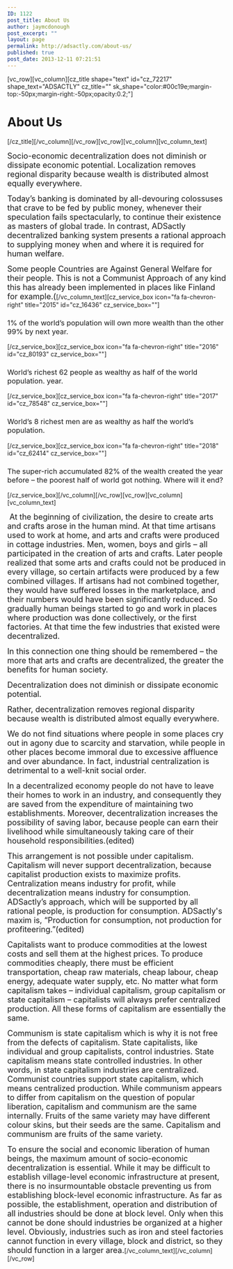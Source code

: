 ```yaml
---
ID: 1122
post_title: About Us
author: jaymcdonough
post_excerpt: ""
layout: page
permalink: http://adsactly.com/about-us/
published: true
post_date: 2013-12-11 07:21:51
---
```

[vc_row][vc_column][cz_title shape="text" id="cz_72217" shape_text="ADSACTLY" cz_title="" sk_shape="color:#00c19e;margin-top:-50px;margin-right:-50px;opacity:0.2;"]
<h1>About Us</h1>
[/cz_title][/vc_column][/vc_row][vc_row][vc_column][vc_column_text]&nbsp;

<span style="font-weight: 400; font-size: 18px;">Socio-economic decentralization does not diminish or dissipate economic potential. Localization removes regional disparity because wealth is distributed almost equally everywhere.</span>

<span style="font-weight: 400; font-size: 18px;">Today’s banking is dominated by all-devouring colossuses that crave to be fed by public money, whenever their speculation fails spectacularly, to continue their existence as masters of global trade. In contrast, ADSactly decentralized banking system presents a rational approach to supplying money when and where it is required for human welfare.</span>

<span style="font-weight: 400; font-size: 18px;">Some people Countries are Against General Welfare for their people. This is not a Communist Approach of any kind this has already been implemented in places like Finland for example.(</span>[/vc_column_text][cz_service_box icon="fa fa-chevron-right" title="2015" id="cz_16436" cz_service_box=""]
<h3><span style="font-weight: 400;">1% of the world’s population will own more wealth than the other 99% by next year.</span></h3>
[/cz_service_box][cz_service_box icon="fa fa-chevron-right" title="2016" id="cz_80193" cz_service_box=""]
<h3><span style="font-weight: 400;">World’s richest 62 people as wealthy as half of the world population.
year.</span></h3>
[/cz_service_box][cz_service_box icon="fa fa-chevron-right" title="2017" id="cz_78548" cz_service_box=""]
<h3><span style="font-weight: 400;">World’s 8 richest men are as wealthy as half the world’s population.</span><span style="font-weight: 400;">
</span></h3>
[/cz_service_box][cz_service_box icon="fa fa-chevron-right" title="2018" id="cz_62414" cz_service_box=""]
<h3><span style="font-weight: 400;">The super-rich accumulated 82% of the wealth created the year before – the poorest half of world got nothing.</span><span style="font-weight: 400;">
</span><span style="font-weight: 400;">Where will it end?</span></h3>
[/cz_service_box][/vc_column][/vc_row][vc_row][vc_column][vc_column_text]&nbsp;

<span style="font-weight: 400; font-size: 18px;"> At the beginning of civilization, the desire to create arts and crafts arose in the human mind. At that time artisans used to work at home, and arts and crafts were produced in cottage industries. Men, women, boys and girls – all participated in the creation of arts and crafts. Later people realized that some arts and crafts could not be produced in every village, so certain artifacts were produced by a few combined villages. If artisans had not combined together, they would have suffered losses in the marketplace, and their numbers would have been significantly reduced. So gradually human beings started to go and work in places where production was done collectively, or the first factories. At that time the few industries that existed were decentralized.</span>

<span style="font-weight: 400; font-size: 18px;">In this connection one thing should be remembered – the more that arts and crafts are decentralized, the greater the benefits for human society.</span>

<span style="font-weight: 400; font-size: 18px;">Decentralization does not diminish or dissipate economic potential.</span>

<span style="font-weight: 400; font-size: 18px;">Rather, decentralization removes regional disparity because wealth is distributed almost equally everywhere.</span>

<span style="font-weight: 400; font-size: 18px;">We do not find situations where people in some places cry out in agony due to scarcity and starvation, while people in other places become immoral due to excessive affluence and over abundance. In fact, industrial centralization is detrimental to a well-knit social order.</span>

<span style="font-weight: 400; font-size: 18px;">In a decentralized economy people do not have to leave their homes to work in an industry, and consequently they are saved from the expenditure of maintaining two establishments. Moreover, decentralization increases the possibility of saving labor, because people can earn their livelihood while simultaneously taking care of their household responsibilities.(edited)</span>

<span style="font-weight: 400; font-size: 18px;">This arrangement is not possible under capitalism. Capitalism will never support decentralization, because capitalist production exists to maximize profits. Centralization means industry for profit, while decentralization means industry for consumption. ADSactly’s approach, which will be supported by all rational people, is production for consumption. ADSactly's maxim is, “Production for consumption, not production for profiteering.”(edited)</span>

<span style="font-weight: 400; font-size: 18px;">Capitalists want to produce commodities at the lowest costs and sell them at the highest prices. To produce commodities cheaply, there must be efficient transportation, cheap raw materials, cheap labour, cheap energy, adequate water supply, etc. No matter what form capitalism takes – individual capitalism, group capitalism or state capitalism – capitalists will always prefer centralized production. All these forms of capitalism are essentially the same.</span>

<span style="font-weight: 400; font-size: 18px;">Communism is state capitalism which is why it is not free from the defects of capitalism. State capitalists, like individual and group capitalists, control industries. State capitalism means state controlled industries. In other words, in state capitalism industries are centralized. Communist countries support state capitalism, which means centralized production. While communism appears to differ from capitalism on the question of popular liberation, capitalism and communism are the same internally. Fruits of the same variety may have different colour skins, but their seeds are the same. Capitalism and communism are fruits of the same variety.</span>

<span style="font-weight: 400; font-size: 18px;">To ensure the social and economic liberation of human beings, the maximum amount of socio-economic decentralization is essential. While it may be difficult to establish village-level economic infrastructure at present, there is no insurmountable obstacle preventing us from establishing block-level economic infrastructure. As far as possible, the establishment, operation and distribution of all industries should be done at block level. Only when this cannot be done should industries be organized at a higher level. Obviously, industries such as iron and steel factories cannot function in every village, block and district, so they should function in a larger area.</span>[/vc_column_text][/vc_column][/vc_row]